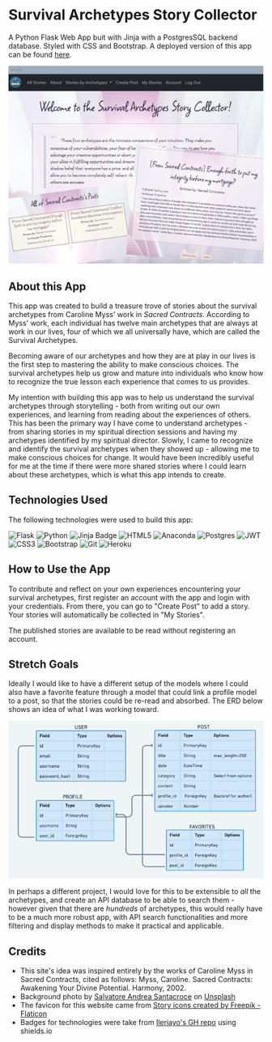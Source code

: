 # Survival Archetypes Story Collector
A Python Flask Web App buit with Jinja with a PostgresSQL backend database. Styled with CSS and Bootstrap. A deployed version of this app can be found [here](https://archetypesstorycollector.herokuapp.com/).

![heroimage](./myapp/static/Untitled%20design.png)
## About this App
This app was created to build a treasure trove of stories about the survival archetypes from Caroline Myss' work in _Sacred Contracts_. According to Myss' work, each individual has twelve main archetypes that are always at work in our lives, four of which we all universally have, which are called the Survival Archetypes. 

Becoming aware of our archetypes and how they are at play in our lives is the first step to mastering the ability to make conscious choices. The survival archetypes help us grow and mature into individuals who know how to recognize the true lesson each experience that comes to us provides. 

My intention with building this app was to help us understand the survival archetypes through storytelling - both from writing out our own experiences, and learning from reading about the experiences of others. This has been the primary way I have come to understand archetypes - from sharing stories in my spiritual direction sessions and having my archetypes identified by my spiritual director. Slowly, I came to recognize and identify the survival archetypes when they showed up - allowing me to make conscious choices for change. It would have been incredibly useful for me at the time if there were more shared stories where I could learn about these archetypes, which is what this app intends to create.

## Technologies Used
The following technologies were used to build this app:

![Flask](https://img.shields.io/badge/flask-%23000.svg?style=for-the-badge&logo=flask&logoColor=white)
![Python](https://img.shields.io/badge/python-3670A0?style=for-the-badge&logo=python&logoColor=ffdd54)
![Jinja Badge](https://img.shields.io/badge/Jinja-B41717?logo=jinja&logoColor=fff&style=for-the-badge)
![HTML5](https://img.shields.io/badge/html5-%23E34F26.svg?style=for-the-badge&logo=html5&logoColor=white)
![Anaconda](https://img.shields.io/badge/Anaconda-%2344A833.svg?style=for-the-badge&logo=anaconda&logoColor=white)
![Postgres](https://img.shields.io/badge/postgres-%23316192.svg?style=for-the-badge&logo=postgresql&logoColor=white)
![JWT](https://img.shields.io/badge/JWT-black?style=for-the-badge&logo=JSON%20web%20tokens)
![CSS3](https://img.shields.io/badge/css3-%231572B6.svg?style=for-the-badge&logo=css3&logoColor=white)
![Bootstrap](https://img.shields.io/badge/bootstrap-%23563D7C.svg?style=for-the-badge&logo=bootstrap&logoColor=white)
![Git](https://img.shields.io/badge/git-%23F05033.svg?style=for-the-badge&logo=git&logoColor=white)
![Heroku](https://img.shields.io/badge/heroku-%23430098.svg?style=for-the-badge&logo=heroku&logoColor=white)

## How to Use the App
To contribute and reflect on your own experiences encountering your survival archetypes, first register an account with the app and login with your credentials. From there, you can go to "Create Post" to add a story. Your stories will automatically be collected in "My Stories".

The published stories are available to be read without registering an account.

## Stretch Goals
Ideally I would like to have a different setup of the models where I could also have a favorite feature through a model that could link a profile model to a post, so that the stories could be re-read and absorbed. The ERD below shows an idea of what I was working toward. 

![ERD](myapp/static/Screen%20Shot%202022-04-15%20at%201.29.43%20AM.png)

In perhaps a different project, I would love for this to be extensible to _all_ the archetypes, and create an API database to be able to search them - however given that there are _hundreds_ of archetypes, this would really have to be a much more robust app, with API search functionalities and more filtering and display methods to make it practical and applicable. 

## Credits
+ This site's idea was inspired entirely by the works of Caroline Myss in Sacred Contracts, cited as follows: Myss, Caroline. Sacred Contracts: Awakening Your Divine Potential. Harmony, 2002.
+ Background photo by [Salvatore Andrea Santacroce](https://unsplash.com/@salcrocejpg?utm_source=unsplash&utm_medium=referral&utm_content=creditCopyText) on [Unsplash](https://unsplash.com/@salcrocejpg?utm_source=unsplash&utm_medium=referral&utm_content=creditCopyText)
+ The favicon for this website came from [Story icons created by Freepik - Flaticon](https://www.flaticon.com/free-icons/story)
+ Badges for technologies were take from [Ileriayo's GH repo](https://github.com/Ileriayo/markdown-badges) using shields.io